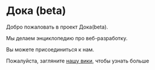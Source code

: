 # Дока (beta)

Добро пожаловать в проект Дока(beta).

Мы делаем энциклопедию про веб-разработку.

Вы можете присоединиться к нам.

Пожалуйста, загляните [нашу вики](https://github.com/Y-Doka/y-doka.site/wiki), чтобы узнать больше

